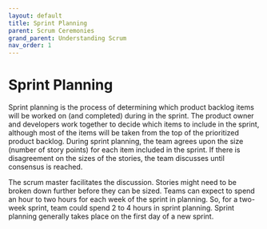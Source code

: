 ```yaml
---
layout: default
title: Sprint Planning
parent: Scrum Ceremonies
grand_parent: Understanding Scrum
nav_order: 1
---
```


# Sprint Planning

Sprint planning is the process of determining which product backlog items will be worked on (and completed) during in the sprint. The product owner 
and developers work together to decide which items to include in the sprint, although most of the items will be taken from the top of the prioritized 
product backlog. During sprint planning, the team agrees upon the size (number of story points) for each item included in the sprint. If there is 
disagreement on the sizes of the stories, the team discusses until consensus is reached. 

The scrum master facilitates the discussion. Stories might need to be broken down further before they can be sized. Teams can expect to spend an hour to two hours for each week of the sprint in planning. So, for a two-week sprint, team could spend 2 to 4 hours in sprint planning. Sprint planning generally takes place on the first day of a new sprint.
